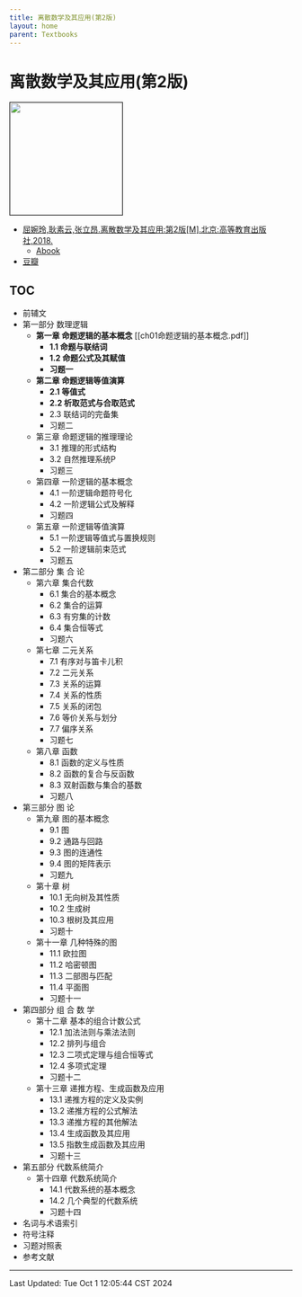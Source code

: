 ```yaml
---
title: 离散数学及其应用(第2版)
layout: home
parent: Textbooks
---
```

# 离散数学及其应用(第2版)

<div>
	<a href="https://www.hep.com.cn/book/show/eb409359-6527-41ae-bf07-4e73f4bb3092">
		<img src="https://node2d-public.hep.com.cn/686bff8422ccd32f68e4b08f991124e1.jpg-small?e=1726546903&token=fz_hnGR7k1CJg3gJX1rpSAWQve4fO7q2Ii7oUBxR:MaUrezZMwVR2SCfkj3YAm5Hd0cU=" style="height: 200px;" border="1">
	</a>
</div>

- [屈婉玲,耿素云,张立昂.离散数学及其应用:第2版[M].北京:高等教育出版社,2018.](https://www.hep.com.cn/book/show/eb409359-6527-41ae-bf07-4e73f4bb3092)
	- [Abook](https://abook.hep.com.cn/1877016)
- [豆瓣](https://book.douban.com/subject/30824839/)

## TOC

- 前辅文
- 第一部分 数理逻辑
   - **第一章 命题逻辑的基本概念** [[ch01命题逻辑的基本概念.pdf]]
      - **1.1 命题与联结词**
      - **1.2 命题公式及其赋值**
      - **习题一**
   - **第二章 命题逻辑等值演算**
      - **2.1 等值式**
      - **2.2 析取范式与合取范式**
      - 2.3 联结词的完备集
      - 习题二
   - 第三章 命题逻辑的推理理论
      - 3.1 推理的形式结构
      - 3.2 自然推理系统P
      - 习题三
   - 第四章 一阶逻辑的基本概念
      - 4.1 一阶逻辑命题符号化
      - 4.2 一阶逻辑公式及解释
      - 习题四
   - 第五章  一阶逻辑等值演算
      - 5.1 一阶逻辑等值式与置换规则
      - 5.2 一阶逻辑前束范式
      - 习题五
- 第二部分 集 合 论
   - 第六章 集合代数
      - 6.1 集合的基本概念
      - 6.2 集合的运算
      - 6.3 有穷集的计数
      - 6.4 集合恒等式
      - 习题六
   - 第七章 二元关系
      - 7.1 有序对与笛卡儿积
      - 7.2 二元关系
      - 7.3 关系的运算
      - 7.4 关系的性质
      - 7.5 关系的闭包
      - 7.6 等价关系与划分
      - 7.7 偏序关系
      - 习题七
   - 第八章 函数
      - 8.1 函数的定义与性质
      - 8.2 函数的复合与反函数
      - 8.3 双射函数与集合的基数
      - 习题八
- 第三部分 图  论
   - 第九章 图的基本概念
      - 9.1 图
      - 9.2 通路与回路
      - 9.3 图的连通性
      - 9.4 图的矩阵表示
      - 习题九
   - 第十章 树
      - 10.1 无向树及其性质
      - 10.2 生成树
      - 10.3 根树及其应用
      - 习题十
   - 第十一章 几种特殊的图
      - 11.1 欧拉图
      - 11.2 哈密顿图
      - 11.3 二部图与匹配
      - 11.4 平面图
      - 习题十一
- 第四部分 组 合 数 学
   - 第十二章 基本的组合计数公式
      - 12.1 加法法则与乘法法则
      - 12.2 排列与组合
      - 12.3 二项式定理与组合恒等式
      - 12.4 多项式定理
      - 习题十二
   - 第十三章 递推方程、生成函数及应用
      - 13.1 递推方程的定义及实例
      - 13.2 递推方程的公式解法
      - 13.3 递推方程的其他解法
      - 13.4 生成函数及其应用
      - 13.5 指数生成函数及其应用
      - 习题十三
- 第五部分 代数系统简介
   - 第十四章 代数系统简介
      - 14.1 代数系统的基本概念
      - 14.2 几个典型的代数系统
      - 习题十四
- 名词与术语索引
- 符号注释
- 习题对照表
- 参考文献

---

Last Updated: Tue Oct  1 12:05:44 CST 2024